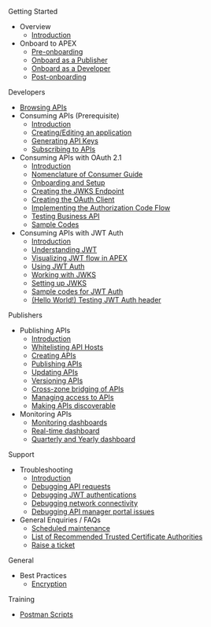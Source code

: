 Getting Started

- Overview
  - [Introduction](sections/home.md)
- Onboard to APEX
  - [Pre-onboarding](sections/onboarding/introduction.md)
  - [Onboard as a Publisher](/sections/onboarding/publisher-onboarding.md)
  - [Onboard as a Developer](/sections/onboarding/developer-onboarding.md)
  - [Post-onboarding](sections/onboarding/post-onboarding.md)

Developers

- [Browsing APIs](sections/consuming/browsing-apis.md)
- Consuming APIs (Prerequisite)
  - [Introduction](sections/consuming/introduction.md)
  - [Creating/Editing an application](sections/consuming/create-application.md)
  - [Generating API Keys](sections/consuming/api-keys.md)
  - [Subscribing to APIs](sections/consuming/subscribe-api.md)
- Consuming APIs with OAuth 2.1
  - [Introduction](sections/oauth/introduction.md)
  - [Nomenclature of Consumer Guide](sections/oauth/nomenclature.md)
  - [Onboarding and Setup](sections/oauth/onboarding.md)
  - [Creating the JWKS Endpoint](sections/oauth/create-jwks-endpoint.md)
  - [Creating the OAuth Client](sections/oauth/client.md)
  - [Implementing the Authorization Code Flow](sections/oauth/authz-token.md)
  - [Testing Business API](sections/oauth/api-test.md)
  - [Sample Codes](sections/oauth/sample-codes.md)
- Consuming APIs with JWT Auth
  - [Introduction](sections/auth/introduction.md)
  - [Understanding JWT](sections/auth/jwt.md)
  - [Visualizing JWT flow in APEX](sections/auth/jwt-flow.md)
  - [Using JWT Auth](sections/auth/jwt-auth.md)
  - [Working with JWKS](sections/auth/jwks.md)
  - [Setting up JWKS](sections/auth/jwks-setup.md)
  - [Sample codes for JWT Auth](sections/auth/jwt-sample.md)
  - [(Hello World!) Testing JWT Auth header](sections/auth/jwt-hello-world.md)

Publishers

- Publishing APIs
  - [Introduction](sections/publishing/introduction.md)
  - [Whitelisting API Hosts](sections/publishing/whitelisting-egress.md)
  - [Creating APIs](sections/publishing/create-api.md)
  - [Publishing APIs](sections/publishing/publish-api.md)
  - [Updating APIs](sections/publishing/update-api.md)
  - [Versioning APIs](sections/publishing/version-api.md)
  - [Cross-zone bridging of APIs](sections/publishing/bridging-api.md)
  - [Managing access to APIs](sections/publishing/api-access.md)
  - [Making APIs discoverable](sections/publishing/catalog-api.md)
- Monitoring APIs
  - [Monitoring dashboards](sections/monitoring/dashboards.md)
  - [Real-time dashboard](sections/monitoring/real-time-dashboards.md)
  - [Quarterly and Yearly dashboard](sections/monitoring/quarterly-and-yearly-dashboards.md)

Support

- Troubleshooting
  - [Introduction](sections/troubleshooting/introduction.md)
  - [Debugging API requests](sections/troubleshooting/api.md)
  - [Debugging JWT authentications](sections/troubleshooting/jwt.md)
  - [Debugging network connectivity](sections/troubleshooting/network.md)
  - [Debugging API manager portal issues](sections/troubleshooting/api-manager.md)
- General Enquiries / FAQs
  - [Scheduled maintenance](sections/support/maintenance.md)
  - [List of Recommended Trusted Certificate Authorities](sections/support/trusted-cert-authorities.md)
  - [Raise a ticket](/sections/support/raise-ticket.md)

General

- Best Practices
  - [Encryption](sections/general/encryption.md)

Training

- [Postman Scripts](sections/training/postman.md)
